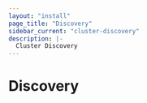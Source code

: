 ```yaml
---
layout: "install"
page_title: "Discovery"
sidebar_current: "cluster-discovery"
description: |-
  Cluster Discovery
---
```


# Discovery

